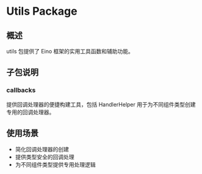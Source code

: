 # Utils Package

## 概述

utils 包提供了 Eino 框架的实用工具函数和辅助功能。

## 子包说明

### callbacks
提供回调处理器的便捷构建工具，包括 HandlerHelper 用于为不同组件类型创建专用的回调处理器。

## 使用场景

- 简化回调处理器的创建
- 提供类型安全的回调处理
- 为不同组件类型提供专用处理逻辑
